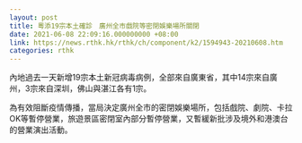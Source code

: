 ```yaml
---
layout: post
title: 粵添19宗本土確診　廣州全市戲院等密閉娛樂場所關閉
date: 2021-06-08 22:09:16.000000000 +08:00
link: https://news.rthk.hk/rthk/ch/component/k2/1594943-20210608.htm
categories: rthk
---
```


內地過去一天新增19宗本土新冠病毒病例，全部來自廣東省，其中14宗來自廣州，3宗來自深圳，佛山與湛江各有1宗。

為有效阻斷疫情傳播，當局決定廣州全市的密閉娛樂場所，包括戲院、劇院、卡拉OK等暫停營業，旅遊景區密閉室內部分暫停營業，又暫緩新批涉及境外和港澳台的營業演出活動。
